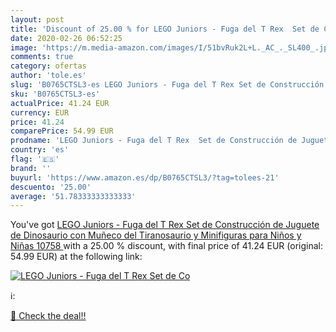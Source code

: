 ```yaml
---
layout: post
title: 'Discount of 25.00 % for LEGO Juniors - Fuga del T Rex  Set de Co'
date: 2020-02-26 06:52:25
image: 'https://m.media-amazon.com/images/I/51bvRuk2L+L._AC_._SL400_.jpg'
comments: true
category: ofertas
author: 'tole.es'
slug: 'B0765CTSL3-es LEGO Juniors - Fuga del T Rex Set de Construcción de...'
sku: 'B0765CTSL3-es'
actualPrice: 41.24 EUR
currency: EUR
price: 41.24
comparePrice: 54.99 EUR
prodname: 'LEGO Juniors - Fuga del T Rex  Set de Construcción de Juguete de Dinosaurio con Muñeco del Tiranosaurio y Minifiguras para Niños y Niñas  10758 '
country: 'es'
flag: '🇪🇸'
brand: ''
buyurl: 'https://www.amazon.es/dp/B0765CTSL3/?tag=tolees-21'
descuento: '25.00'
average: '51.78333333333333'
---
```


You've got [LEGO Juniors - Fuga del T Rex  Set de Construcción de Juguete de Dinosaurio con Muñeco del Tiranosaurio y Minifiguras para Niños y Niñas  10758 ](https://www.amazon.es/dp/B0765CTSL3/?tag=tolees-21) with a  25.00 % discount, with final price of 41.24 EUR (original: 54.99 EUR) at the following link:

[![LEGO Juniors - Fuga del T Rex  Set de Co](https://m.media-amazon.com/images/I/51bvRuk2L+L._AC_._SL400_.jpg)](https://www.amazon.es/dp/B0765CTSL3/?tag=tolees-21)

ℹ️:


[🛒 Check the deal!!](https://www.amazon.es/dp/B0765CTSL3/?tag=tolees-21)
